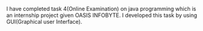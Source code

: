 I have completed task 4(Online Examination) on java programming which is an internship project given OASIS INFOBYTE.
I developed this task by using GUI(Graphical user Interface).
